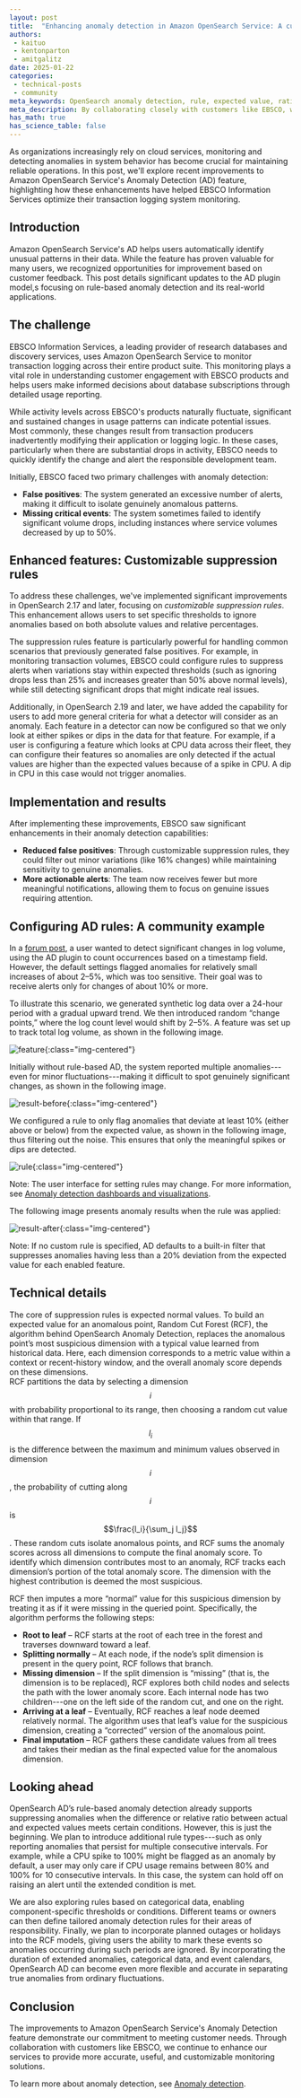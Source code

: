 ```yaml
---
layout: post
title:  "Enhancing anomaly detection in Amazon OpenSearch Service: A customer success story"
authors:
 - kaituo
 - kentonparton
 - amitgalitz
date: 2025-01-22
categories:
 - technical-posts
 - community
meta_keywords: OpenSearch anomaly detection, rule, expected value, ratio, customer success
meta_description: By collaborating closely with customers like EBSCO, we released rule-based anomaly detection to deliver more accurate, actionable, and customizable monitoring solutions.
has_math: true
has_science_table: false
---
```


As organizations increasingly rely on cloud services, monitoring and detecting anomalies in system behavior has become crucial for maintaining reliable operations. In this post, we'll explore recent improvements to Amazon OpenSearch Service's Anomaly Detection (AD) feature, highlighting how these enhancements have helped EBSCO Information Services optimize their transaction logging system monitoring.

## Introduction

Amazon OpenSearch Service's AD helps users automatically identify unusual patterns in their data. While the feature has proven valuable for many users, we recognized opportunities for improvement based on customer feedback. This post details significant updates to the AD plugin model,s focusing on rule-based anomaly detection and its real-world applications.

## The challenge

EBSCO Information Services, a leading provider of research databases and discovery services, uses Amazon OpenSearch Service to monitor transaction logging across their entire product suite. This monitoring plays a vital role in understanding customer engagement with EBSCO products and helps users make informed decisions about database subscriptions through detailed usage reporting.

While activity levels across EBSCO's products naturally fluctuate, significant and sustained changes in usage patterns can indicate potential issues. Most commonly, these changes result from transaction producers inadvertently modifying their application or logging logic. In these cases, particularly when there are substantial drops in activity, EBSCO needs to quickly identify the change and alert the responsible development team.

Initially, EBSCO faced two primary challenges with anomaly detection:
- **False positives**: The system generated an excessive number of alerts, making it difficult to isolate genuinely anomalous patterns.  
- **Missing critical events**: The system sometimes failed to identify significant volume drops, including instances where service volumes decreased by up to 50%.

## Enhanced features: Customizable suppression rules

To address these challenges, we've implemented significant improvements in OpenSearch 2.17 and later, focusing on _customizable suppression rules_. This enhancement allows users to set specific thresholds to ignore anomalies based on both absolute values and relative percentages.

The suppression rules feature is particularly powerful for handling common scenarios that previously generated false positives. For example, in monitoring transaction volumes, EBSCO could configure rules to suppress alerts when variations stay within expected thresholds (such as ignoring drops less than 25% and increases greater than 50% above normal levels), while still detecting significant drops that might indicate real issues.

Additionally, in OpenSearch 2.19 and later, we have added the capability for users to add more general criteria for what a detector will consider as an anomaly. Each feature in a detector can now be configured so that we only look at either spikes or dips in the data for that feature. For example, if a user is configuring a feature which looks at CPU data across their fleet, they can configure their features so anomalies are only detected if the actual values are higher than the expected values because of a spike in CPU. A dip in CPU in this case would not trigger anomalies.

## Implementation and results

After implementing these improvements, EBSCO saw significant enhancements in their anomaly detection capabilities:

- **Reduced false positives**: Through customizable suppression rules, they could filter out minor variations (like 16% changes) while maintaining sensitivity to genuine anomalies.  
- **More actionable alerts**: The team now receives fewer but more meaningful notifications, allowing them to focus on genuine issues requiring attention.

## Configuring AD rules: A community example

In a [forum post](https://forum.opensearch.org/t/using-anomaly-detection-to-detect-sudden-increases-or-decreases-in-the-amount-of-logs-received-for-an-index/8628), a user wanted to detect significant changes in log volume, using the AD plugin to count occurrences based on a timestamp field. However, the default settings flagged anomalies for relatively small increases of about 2–5%, which was too sensitive. Their goal was to receive alerts only for changes of about 10% or more.

To illustrate this scenario, we generated synthetic log data over a 24-hour period with a gradual upward trend. We then introduced random “change points,” where the log count level would shift by 2–5%. A feature was set up to track total log volume, as shown in the following image.

![feature](/assets/media/blog-images/2025-01-23-ad-rule-cx-success/feature.png){:class="img-centered"}

Initially without rule-based AD, the system reported multiple anomalies---even for minor fluctuations---making it difficult to spot genuinely significant changes, as shown in the following image.

![result-before](/assets/media/blog-images/2025-01-23-ad-rule-cx-success/result-before.png){:class="img-centered"}

We configured a rule to only flag anomalies that deviate at least 10% (either above or below) from the expected value, as shown in the following image, thus filtering out the noise. This ensures that only the meaningful spikes or dips are detected.  

![rule](/assets/media/blog-images/2025-01-23-ad-rule-cx-success/new_rule.png){:class="img-centered"}

Note: The user interface for setting rules may change. For more information, see [Anomaly detection dashboards and visualizations](https://opensearch.org/docs/latest/observing-your-data/ad/dashboards-anomaly-detection/).

The following image presents anomaly results when the rule was applied:

![result-after](/assets/media/blog-images/2025-01-23-ad-rule-cx-success/result-after.png){:class="img-centered"}

Note: If no custom rule is specified, AD defaults to a built-in filter that suppresses anomalies having less than a 20% deviation from the expected value for each enabled feature.

## Technical details

The core of suppression rules is expected normal values. To build an expected value for an anomalous point, Random Cut Forest (RCF), the algorithm behind OpenSearch Anomaly Detection, replaces the anomalous point’s most suspicious dimension with a typical value learned from historical data. Here, each dimension corresponds to a metric value within a context or recent-history window, and the overall anomaly score depends on these dimensions.  
RCF partitions the data by selecting a dimension $$i$$ with probability proportional to its range, then choosing a random cut value within that range. If $$l_i$$ is the difference between the maximum and minimum values observed in dimension $$i$$, the probability of cutting along $$i$$ is $$\frac{l_i}{\sum_j l_j}$$. These random cuts isolate anomalous points, and RCF sums the anomaly scores across all dimensions to compute the final anomaly score. To identify which dimension contributes most to an anomaly, RCF tracks each dimension’s portion of the total anomaly score. The dimension with the highest contribution is deemed the most suspicious.  

RCF then imputes a more “normal” value for this suspicious dimension by treating it as if it were missing in the queried point. Specifically, the algorithm performs the following steps:  
- **Root to leaf** – RCF starts at the root of each tree in the forest and traverses downward toward a leaf.  
- **Splitting normally** – At each node, if the node’s split dimension is present in the query point, RCF follows that branch.  
- **Missing dimension** – If the split dimension is “missing” (that is, the dimension is to be replaced), RCF explores both child nodes and selects the path with the lower anomaly score. Each internal node has two children---one on the left side of the random cut, and one on the right.  
- **Arriving at a leaf** – Eventually, RCF reaches a leaf node deemed relatively normal. The algorithm uses that leaf’s value for the suspicious dimension, creating a “corrected” version of the anomalous point.  
- **Final imputation** – RCF gathers these candidate values from all trees and takes their median as the final expected value for the anomalous dimension.

## Looking ahead

OpenSearch AD’s rule-based anomaly detection already supports suppressing anomalies when the difference or relative ratio between actual and expected values meets certain conditions. However, this is just the beginning. We plan to introduce additional rule types---such as only reporting anomalies that persist for multiple consecutive intervals. For example, while a CPU spike to 100% might be flagged as an anomaly by default, a user may only care if CPU usage remains between 80% and 100% for 10 consecutive intervals. In this case, the system can hold off on raising an alert until the extended condition is met.

We are also exploring rules based on categorical data, enabling component-specific thresholds or conditions. Different teams or owners can then define tailored anomaly detection rules for their areas of responsibility. Finally, we plan to incorporate planned outages or holidays into the RCF models, giving users the ability to mark these events so anomalies occurring during such periods are ignored. By incorporating the duration of extended anomalies, categorical data, and event calendars, OpenSearch AD can become even more flexible and accurate in separating true anomalies from ordinary fluctuations.

## Conclusion

The improvements to Amazon OpenSearch Service's Anomaly Detection feature demonstrate our commitment to meeting customer needs. Through collaboration with customers like EBSCO, we continue to enhance our services to provide more accurate, useful, and customizable monitoring solutions.

To learn more about anomaly detection, see [Anomaly detection](https://opensearch.org/docs/latest/observing-your-data/ad/index/).

